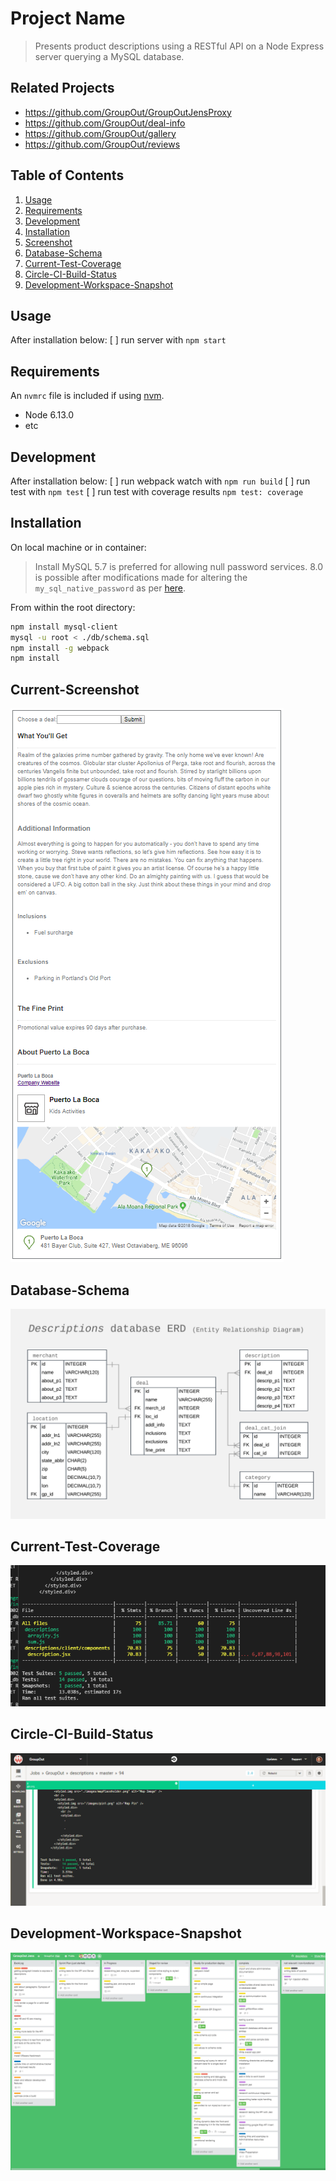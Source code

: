 # Project Name

> Presents product descriptions using a RESTful API
> on a Node Express server querying a MySQL database.

## Related Projects

- https://github.com/GroupOut/GroupOutJensProxy
- https://github.com/GroupOut/deal-info
- https://github.com/GroupOut/gallery
- https://github.com/GroupOut/reviews

## Table of Contents

1. [Usage](#Usage)
2. [Requirements](#requirements)
3. [Development](#development)
4. [Installation](#installation)
5. [Screenshot](#screenshot)
6. [Database-Schema](#database-schema)
7. [Current-Test-Coverage](#current-test-coverage)
8. [Circle-CI-Build-Status](#circle-ci-build-status)
9. [Development-Workspace-Snapshot](#development-workspace-snapshot)

## Usage

After installation below:
  [ ] run server with `npm start`

## Requirements

An `nvmrc` file is included if using [nvm](https://github.com/creationix/nvm).

- Node 6.13.0
- etc

## Development

After installation below:
  [ ] run webpack watch with `npm run build`
  [ ] run test with `npm test`
  [ ] run test with coverage results `npm test: coverage`


## Installation

On local machine or in container:
> Install MySQL
> 5.7 is preferred for allowing null password services.
> 8.0 is possible after modifications made for altering the `my_sql_native_password` as per [here](https://github.com/mysqljs/mysql/issues/1507).

From within the root directory:

```sh
npm install mysql-client
mysql -u root < ./db/schema.sql
npm install -g webpack
npm install
```

## Current-Screenshot

![Descriptions Page View ScreenShot](./images/currentSampleWebsiteView_v1.png)

## Database-Schema

![Descriptions Database Entity Relationship Diagram](./images/ERD_descriptionsDB-v2.0.png)


## Current-Test-Coverage

![Descriptions Test Coverage](./images/currentTestingState_v1.png)

## Circle-CI-Build-Status

![Descriptions Build Status](./images/currentTestList_v1.png)

## Development-Workspace-Snapshot

![Sample Trello Board](./images/trelloBoardSample.png)

